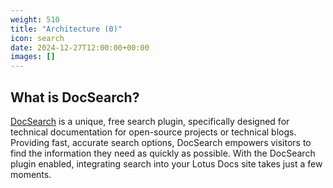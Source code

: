 ```yaml
---
weight: 510
title: "Architecture (0)"
icon: search
date: 2024-12-27T12:00:00+00:00
images: []
---
```


## What is DocSearch?

[DocSearch](https://docsearch.algolia.com/) is a unique, free search plugin, specifically designed for technical documentation for open-source projects or technical blogs. Providing fast, accurate search options, DocSearch empowers visitors to find the information they need as quickly as possible. With the DocSearch plugin enabled, integrating search into your Lotus Docs site takes just a few moments.